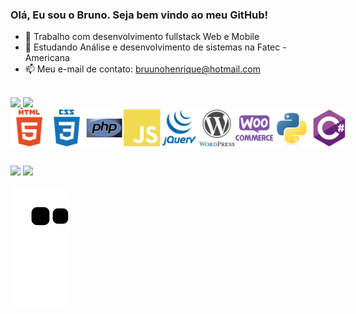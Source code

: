 ### Olá, Eu sou o Bruno. Seja bem vindo ao meu GitHub!

- 🔭 Trabalho com desenvolvimento fullstack Web e Mobile
- 🌱 Estudando Análise e desenvolvimento de sistemas na Fatec - Americana
- 📫 Meu e-mail de contato: bruunohenrique@hotmail.com

<br>
  
<div>
  <a href="https://github.com/brunopigatto">
  <img height="180em" src="https://github-readme-stats.vercel.app/api?username=brunopigatto&show_icons=true&theme=dark&include_all_commits=true&count_private=true"/>
  <img height="180em" src="https://github-readme-stats.vercel.app/api/top-langs/?username=brunopigatto&layout=compact&langs_count=7&theme=dark"/>
</div>
<div style="display:flex;align-items:center;justify-content: space-between;"><br>
  <img align="center" alt="Html5" height="60" width="60" src="https://raw.githubusercontent.com/devicons/devicon/master/icons/html5/html5-plain-wordmark.svg">
  <img align="center" alt="" height="60" width="60" src="https://raw.githubusercontent.com/devicons/devicon/master/icons/css3/css3-plain-wordmark.svg">
  <img align="center" alt="" height="60" width="60" src="https://raw.githubusercontent.com/devicons/devicon/master/icons/php/php-original.svg">
  <img align="center" alt="" height="60" width="60" src="https://raw.githubusercontent.com/devicons/devicon/master/icons/javascript/javascript-plain.svg">
  <img align="center" title="jQuery" height="60" width="60" src="https://raw.githubusercontent.com/devicons/devicon/master/icons/jquery/jquery-plain-wordmark.svg">
  <img align="center" alt="" height="60" width="60" src="https://raw.githubusercontent.com/devicons/devicon/master/icons/wordpress/wordpress-original.svg">
  <img align="center" alt="" height="60" width="60" src="https://raw.githubusercontent.com/devicons/devicon/master/icons/woocommerce/woocommerce-plain-wordmark.svg">
  <img align="center" alt="" height="60" width="60" src="https://raw.githubusercontent.com/devicons/devicon/master/icons/python/python-original.svg">
  <img align="center" alt="" height="60" width="60" src="https://raw.githubusercontent.com/devicons/devicon/master/icons/csharp/csharp-original.svg">
</div>
  
  ##
 
<div> 
  <a href = "mailto:bruunohenrique@hotmail.com"><img src="https://img.shields.io/badge/-Gmail-%23333?style=for-the-badge&logo=gmail&logoColor=white" target="_blank"></a>
  <a href="https://www.linkedin.com/in/bruno-henrique-pigatto-0171a1153/" target="_blank"><img src="https://img.shields.io/badge/-LinkedIn-%230077B5?style=for-the-badge&logo=linkedin&logoColor=white" target="_blank"></a> 
 
  ![Snake animation](https://github.com/BrunoPigatto/brunopigatto/blob/dist/github-contribution-grid-snake.svg)
 
</div>
